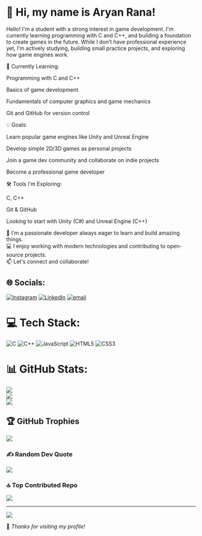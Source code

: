 # 👋 Hi, my name is **Aryan Rana**!
Hello! I'm a student with a strong interest in game development. I'm currently learning programming with C and C++, and building a foundation to create games in the future. While I don’t have professional experience yet, I’m actively studying, building small practice projects, and exploring how game engines work.

🌱 Currently Learning:

Programming with C and C++

Basics of game development

Fundamentals of computer graphics and game mechanics

Git and GitHub for version control

💡 Goals:

Learn popular game engines like Unity and Unreal Engine

Develop simple 2D/3D games as personal projects

Join a game dev community and collaborate on indie projects

Become a professional game developer

🛠️ Tools I'm Exploring:

C, C++

Git & GitHub

Looking to start with Unity (C#) and Unreal Engine (C++)

🚀 I'm a passionate developer always eager to learn and build amazing things.  
💻 I enjoy working with modern technologies and contributing to open-source projects.  
📫 Let's connect and collaborate!
## 🌐 Socials:
[![Instagram](https://img.shields.io/badge/Instagram-%23E4405F.svg?logo=Instagram&logoColor=white)](https://instagram.com/aryanrana_23) [![LinkedIn](https://img.shields.io/badge/LinkedIn-%230077B5.svg?logo=linkedin&logoColor=white)](https://linkedin.com/in/aryan-rana-415737370) [![email](https://img.shields.io/badge/Email-D14836?logo=gmail&logoColor=white)](mailto:aryanrana50030@gmail.com) 

# 💻 Tech Stack:
![C](https://img.shields.io/badge/c-%2300599C.svg?style=for-the-badge&logo=c&logoColor=white) ![C++](https://img.shields.io/badge/c++-%2300599C.svg?style=for-the-badge&logo=c%2B%2B&logoColor=white) ![JavaScript](https://img.shields.io/badge/javascript-%23323330.svg?style=for-the-badge&logo=javascript&logoColor=%23F7DF1E) ![HTML5](https://img.shields.io/badge/html5-%23E34F26.svg?style=for-the-badge&logo=html5&logoColor=white) ![CSS3](https://img.shields.io/badge/css3-%231572B6.svg?style=for-the-badge&logo=css3&logoColor=white)
# 📊 GitHub Stats:
![](https://github-readme-stats.vercel.app/api?username=Aryanrana2005&theme=dark&hide_border=false&include_all_commits=true&count_private=false)<br/>
![](https://nirzak-streak-stats.vercel.app/?user=Aryanrana2005&theme=dark&hide_border=false)<br/>
![](https://github-readme-stats.vercel.app/api/top-langs/?username=Aryanrana2005&theme=dark&hide_border=false&include_all_commits=true&count_private=false&layout=compact)

## 🏆 GitHub Trophies
![](https://github-profile-trophy.vercel.app/?username=Aryanrana2005&theme=radical&no-frame=false&no-bg=true&margin-w=4)

### ✍️ Random Dev Quote
![](https://quotes-github-readme.vercel.app/api?type=horizontal&theme=radical)

### 🔝 Top Contributed Repo
![](https://github-contributor-stats.vercel.app/api?username=Aryanrana2005&limit=5&theme=dark&combine_all_yearly_contributions=true)

---
[![](https://visitcount.itsvg.in/api?id=Aryanrana2005&icon=0&color=0)](https://visitcount.itsvg.in)

<!-- Proudly created with GPRM ( https://gprm.itsvg.in ) -->
🌟 *Thanks for visiting my profile!*
